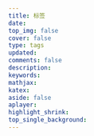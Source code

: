 ```yaml
---
title: 标签
date:
top_img: false
cover: false
type: tags
updated:
comments: false
description:
keywords:
mathjax:
katex:
aside: false
aplayer:
highlight_shrink:
top_single_background:
---
```



